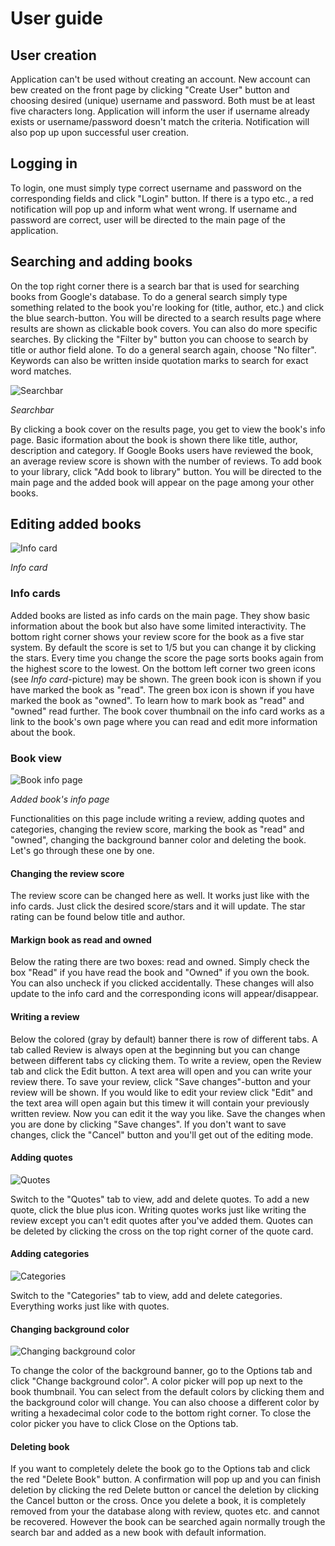# User guide

## User creation
Application can't be used without creating an account. New account can bew created on the front page by clicking "Create User" button and choosing desired (unique) 
username and password. Both must be at least five characters long. Application will inform the user if username already exists or username/password doesn't match the criteria. Notification will also pop up upon successful user creation.

## Logging in
To login, one must simply type correct username and password on the corresponding fields and click "Login" button. If there is a typo etc., a red notification will pop up and inform what went wrong.
If username and password are correct, user will be directed to the main page of the application.

## Searching and adding books
On the top right corner there is a search bar that is used for searching books from Google's database. To do a general search simply type something related to the book you're looking for (title, author, etc.) and click the blue search-button. You will be directed to a search results page where results are shown as clickable 
book covers. You can also do more specific searches. By clicking the "Filter by" button you can choose to search by title or author field alone. To do a general search again, choose "No filter". Keywords can also be written inside quotation marks to search for exact word matches.

![Searchbar](https://github.com/chipfrog/MyLibrary/blob/main/Documentation/pictures/searchbar.png)

_Searchbar_

By clicking a book cover on the results page, you get to view the book's info page. Basic iformation about the book is shown there like title, author, description and category. If Google Books users have reviewed the book, an average review score is shown with the number of reviews. To add book to your library, click "Add book to library" button. You will be directed to the main page and the added book will appear on the page among your other books.

## Editing added books
![Info card](https://github.com/chipfrog/MyLibrary/blob/main/Documentation/pictures/bookcard_example.png)

_Info card_

### Info cards

Added books are listed as info cards on the main page. They show basic information about the book but also have some limited interactivity. The bottom right corner shows your review score for the book as a five star system. By default the score is set to 1/5 but you can change it by clicking the stars. Every time you change the score the page sorts books again from the highest score to the lowest. On the bottom left corner two green icons (see _Info card_-picture) may be shown. The green book icon is shown if you have marked the book as "read". The green box icon is shown if you have marked the book as "owned". To learn how to mark book as "read" and "owned" read further. The book cover thumbnail on the info card works as a link to the book's own page where you can read and edit more information about the book.

### Book view
![Book info page](https://github.com/chipfrog/MyLibrary/blob/main/Documentation/pictures/book_info.png)

_Added book's info page_

Functionalities on this page include writing a review, adding quotes and categories, changing the review score, marking the book as "read" and "owned", changing the background banner color and deleting the book. Let's go through these one by one. 

#### Changing the review score
The review score can be changed here as well. It works just like with the info cards. Just click the desired score/stars and it will update. The star rating can be found below title and author.

#### Markign book as read and owned
Below the rating there are two boxes: read and owned. Simply check the box "Read" if you have read the book and "Owned" if you own the book. You can also uncheck
if you clicked accidentally. These changes will also update to the info card and the corresponding icons will appear/disappear.

#### Writing a review
Below the colored (gray by default) banner there is row of different tabs. A tab called Review is always open at the beginning but you can change between different tabs cy clicking them. To write a review, open the Review tab and click the Edit button. A text area will open and you can write your review there. To save your review, click "Save changes"-button and your review will be shown. If you would like to edit your review click "Edit" and the text area will open again but this timew it will contain your previously written review. Now you can edit it the way you like. Save the changes when you are done by clicking "Save changes". If you don't want to save changes, click the "Cancel" button and you'll get out of the editing mode.

#### Adding quotes
![Quotes](https://github.com/chipfrog/MyLibrary/blob/main/Documentation/pictures/quotes.png)

Switch to the "Quotes" tab to view, add and delete quotes. To add a new quote, click the blue plus icon. Writing quotes works just like writing the review except you can't edit quotes after you've added them. Quotes can be deleted by clicking the cross on the top right corner of the quote card. 

#### Adding categories
![Categories](https://github.com/chipfrog/MyLibrary/blob/main/Documentation/pictures/categories.png)

Switch to the "Categories" tab to view, add and delete categories. Everything works just like with quotes. 

#### Changing background color
![Changing background color](https://github.com/chipfrog/MyLibrary/blob/main/Documentation/pictures/background_color.png)

To change the color of the background banner, go to the Options tab and click "Change background color". A color picker will pop up next to the book thumbnail. You can select from the default colors by clicking them and the background color will change. You can also choose a different color by writing a hexadecimal color code to the bottom right corner. To close the color picker you have to click Close on the Options tab.

#### Deleting book
If you want to completely delete the book go to the Options tab and click the red "Delete Book" button. A confirmation will pop up and you can finish deletion by clicking the red Delete button or cancel the deletion by clicking the Cancel button or the cross. Once you delete a book, it is completely removed from your the database along with review, quotes etc. and cannot be recovered. However the book can be searched again normally trough the search bar and added as a new book with default information.
